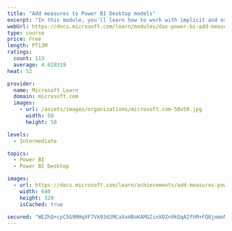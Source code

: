 ```yaml
---
title: "Add measures to Power BI Desktop models"
excerpt: "In this module, you'll learn how to work with implicit and explicit measures. You'll start by creating simple measures, which summarize a single column or table. Then, you'll create more detailed measures based on other measures in the model. Additionally, you'll learn about the similarities of, and differences between, a calculated column and a measure."
webUrl: https://docs.microsoft.com/learn/modules/dax-power-bi-add-measures/
type: course
price: Free
length: PT13M
ratings:
  count: 113
  average: 4.628319
heat: 52

provider:
  name: Microsoft Learn
  domain: microsoft.com
  images:
    - url: /assets/images/organizations/microsoft.com-50x50.jpg
      width: 50
      height: 50

levels:
  - Intermediate

topics:
  - Power BI
  - Power BI Desktop

images:
  - url: https://docs.microsoft.com/learn/achievements/add-measures-power-bi-desktop-social.png
    width: 640
    height: 320
    isCached: true

secured: "WEZhQ+cpC5G9MHqXF7Vk93d2MCaXvHBoKAMGIinXOZn9kQqA2fhM+FQ8jnmnNAsLcaX08h7vl3nssWuWY0hJ5uk2gJGuOf0hEAa4b8e+h1oP7dCYtUQ+ERZ04Jxb3zzvPhjVjAIxGurqr0JDRfQpRCzNNBs9QQ6MGHvTyXwnyF4Ft4s3S0JeQDGPXGNpqrlzC5XleHxEUEyDMSKHzAHY5p7tcLP0I+cNwIY7G8gp2egS0CiFAtTomPCrFpQxRsdU5dNbFy9kT/2uZgrCUMdtA1eWf+A4a9khOexV1WP3KW/LH03Vwbhw/QjranQbslnkDK51ynWS88gN2GPM8iREkrQzGUFvCvrhztsW38DCklLFcKFLuKrWJ9HI23w3ZomC5aNXnHH0zLGcrTWXvyccwmvhmw1Hw24afthJCBCaeWM=;UFZkJNv4ZgMvX+ybZJd5KQ=="
---
```


